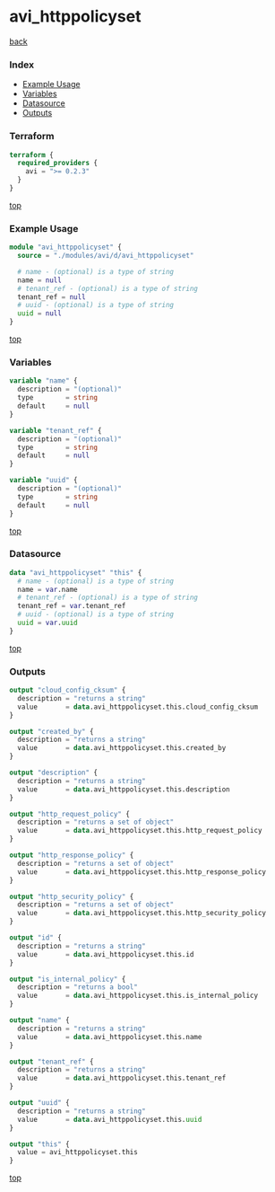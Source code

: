 # avi_httppolicyset

[back](../avi.md)

### Index

- [Example Usage](#example-usage)
- [Variables](#variables)
- [Datasource](#datasource)
- [Outputs](#outputs)

### Terraform

```terraform
terraform {
  required_providers {
    avi = ">= 0.2.3"
  }
}
```

[top](#index)

### Example Usage

```terraform
module "avi_httppolicyset" {
  source = "./modules/avi/d/avi_httppolicyset"

  # name - (optional) is a type of string
  name = null
  # tenant_ref - (optional) is a type of string
  tenant_ref = null
  # uuid - (optional) is a type of string
  uuid = null
}
```

[top](#index)

### Variables

```terraform
variable "name" {
  description = "(optional)"
  type        = string
  default     = null
}

variable "tenant_ref" {
  description = "(optional)"
  type        = string
  default     = null
}

variable "uuid" {
  description = "(optional)"
  type        = string
  default     = null
}
```

[top](#index)

### Datasource

```terraform
data "avi_httppolicyset" "this" {
  # name - (optional) is a type of string
  name = var.name
  # tenant_ref - (optional) is a type of string
  tenant_ref = var.tenant_ref
  # uuid - (optional) is a type of string
  uuid = var.uuid
}
```

[top](#index)

### Outputs

```terraform
output "cloud_config_cksum" {
  description = "returns a string"
  value       = data.avi_httppolicyset.this.cloud_config_cksum
}

output "created_by" {
  description = "returns a string"
  value       = data.avi_httppolicyset.this.created_by
}

output "description" {
  description = "returns a string"
  value       = data.avi_httppolicyset.this.description
}

output "http_request_policy" {
  description = "returns a set of object"
  value       = data.avi_httppolicyset.this.http_request_policy
}

output "http_response_policy" {
  description = "returns a set of object"
  value       = data.avi_httppolicyset.this.http_response_policy
}

output "http_security_policy" {
  description = "returns a set of object"
  value       = data.avi_httppolicyset.this.http_security_policy
}

output "id" {
  description = "returns a string"
  value       = data.avi_httppolicyset.this.id
}

output "is_internal_policy" {
  description = "returns a bool"
  value       = data.avi_httppolicyset.this.is_internal_policy
}

output "name" {
  description = "returns a string"
  value       = data.avi_httppolicyset.this.name
}

output "tenant_ref" {
  description = "returns a string"
  value       = data.avi_httppolicyset.this.tenant_ref
}

output "uuid" {
  description = "returns a string"
  value       = data.avi_httppolicyset.this.uuid
}

output "this" {
  value = avi_httppolicyset.this
}
```

[top](#index)